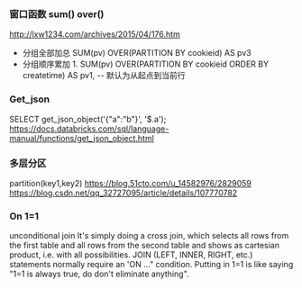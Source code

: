 

### 窗口函数 sum() over()
http://lxw1234.com/archives/2015/04/176.htm
- 分组全部加总 SUM(pv) OVER(PARTITION BY cookieid) AS pv3
-  分组顺序累加 1.  SUM(pv) OVER(PARTITION BY cookieid ORDER BY createtime) AS pv1, -- 默认为从起点到当前行


### Get_json
SELECT get_json_object('{"a":"b"}', '$.a');
https://docs.databricks.com/sql/language-manual/functions/get_json_object.html


### 多层分区
partition(key1,key2)
https://blog.51cto.com/u_14582976/2829059
https://blog.csdn.net/qq_32727095/article/details/107770782


### On 1=1

unconditional join 
It's simply doing a cross join, which selects all rows from the first table and all rows from the second table and shows as cartesian product, i.e. with all possibilities.
JOIN (LEFT, INNER, RIGHT, etc.) statements normally require an 'ON ..." condition. Putting in 1=1 is like saying "1=1 is always true, do don't eliminate anything".